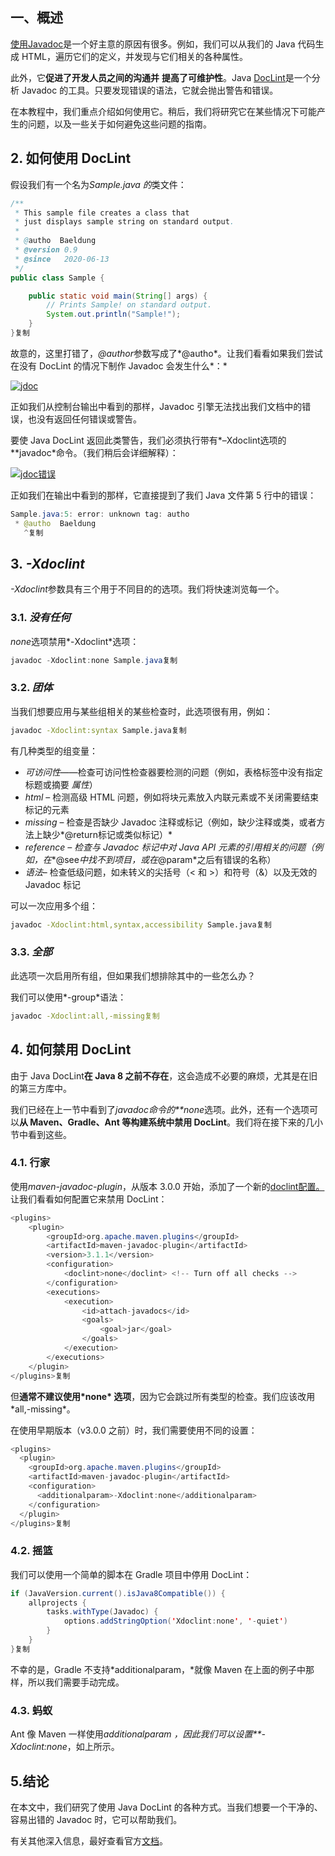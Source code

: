 ## 一、概述

[使用Javadoc](https://www.baeldung.com/javadoc)是一个好主意的原因有很多。例如，我们可以从我们的 Java 代码生成 HTML，遍历它们的定义，并发现与它们相关的各种属性。

此外，它**促进了开发人员之间的沟通并** **提高了可维护性**。Java [DocLint](http://openjdk.java.net/jeps/172)是一个分析 Javadoc 的工具。只要发现错误的语法，它就会抛出警告和错误。

在本教程中，我们重点介绍如何使用它。稍后，我们将研究它在某些情况下可能产生的问题，以及一些关于如何避免这些问题的指南。

## 2. 如何使用 DocLint

假设我们有一个名为*Sample.java 的*类文件：

```java
/**
 * This sample file creates a class that
 * just displays sample string on standard output.
 *
 * @autho  Baeldung
 * @version 0.9
 * @since   2020-06-13 
 */
public class Sample {

    public static void main(String[] args) {
        // Prints Sample! on standard output.
        System.out.println("Sample!");
    }
}复制
```

故意的，这里打错了，*@author*参数写成了*@autho*。让我们看看如果我们尝试在没有 DocLint 的情况下制作 Javadoc 会发生什么*：*

[![jdoc](https://www.baeldung.com/wp-content/uploads/2021/06/jdoc.png)](https://www.baeldung.com/wp-content/uploads/2021/06/jdoc.png)

正如我们从控制台输出中看到的那样，Javadoc 引擎无法找出我们文档中的错误，也没有返回任何错误或警告。

要使 Java DocLint 返回此类警告，我们必须执行带有*–Xdoclint选项的**javadoc*命令。（我们稍后会详细解释）：

[![jdoc错误](https://www.baeldung.com/wp-content/uploads/2021/06/jdoc-error.png)](https://www.baeldung.com/wp-content/uploads/2021/06/jdoc-error.png)

正如我们在输出中看到的那样，它直接提到了我们 Java 文件第 5 行中的错误：

```java
Sample.java:5: error: unknown tag: autho
 * @autho  Baeldung
   ^复制
```

## 3. *-Xdoclint*

*-Xdoclint*参数具有三个用于不同目的的选项。我们将快速浏览每一个。

### 3.1. *没有任何*

*none*选项禁用*-Xdoclint*选项：

```java
javadoc -Xdoclint:none Sample.java复制
```

### 3.2. *团体*

当我们想要应用与某些组相关的某些检查时，此选项很有用，例如：

```bash
javadoc -Xdoclint:syntax Sample.java复制
```

有几种类型的组变量：

-   *可访问性*——检查可访问性检查器要检测的问题（例如，表格标签中没有指定标题或摘要 *属性*）
-   *html* – 检测高级 HTML 问题，例如将块元素放入内联元素或不关闭需要结束标记的元素
-   *missing* – 检查是否缺少 Javadoc 注释或标记（例如，缺少注释或类，或者方法上缺少*@return标记或类似标记）*
-   *reference – 检查与 Javadoc 标记中对 Java API 元素的引用相关的问题（例如，在**@see*中找不到项目，或在*@param*之后有错误的名称）
-   *语法*– 检查低级问题，如未转义的尖括号（< 和 >）和符号（&）以及无效的 Javadoc 标记

可以一次应用多个组：

```bash
javadoc -Xdoclint:html,syntax,accessibility Sample.java复制
```

### 3.3. *全部*

此选项一次启用所有组，但如果我们想排除其中的一些怎么办？

我们可以使用*-group*语法：

```bash
javadoc -Xdoclint:all,-missing复制
```

## 4. 如何禁用 DocLint

由于 Java DocLint**在 Java 8 之前不存在**，这会造成不必要的麻烦，尤其是在旧的第三方库中。

我们已经在上一节中看到了*javadoc命令的**none*选项。此外，还有一个选项可以**从 Maven、Gradle、Ant 等构建系统中禁用 DocLint**。我们将在接下来的几小节中看到这些。

### **4.1. 行家**

使用*maven-javadoc-plugin*，从版本 3.0.0 开始，添加了一个新的[doclint配置。](http://maven.apache.org/plugins/maven-javadoc-plugin/javadoc-mojo.html#doclint)让我们看看如何配置它来禁用 DocLint：

```java
<plugins>
    <plugin>
        <groupId>org.apache.maven.plugins</groupId>
        <artifactId>maven-javadoc-plugin</artifactId>
        <version>3.1.1</version>
        <configuration>
            <doclint>none</doclint> <!-- Turn off all checks -->
        </configuration>
        <executions>
            <execution>
                <id>attach-javadocs</id>
                <goals>
                    <goal>jar</goal>
                </goals>
            </execution>
        </executions>
    </plugin>
</plugins>复制
```

但**通常不建议使用\*none\* 选项**，因为它会跳过所有类型的检查。我们应该改用*<doclint>all,-missing</doclint>*。

在使用早期版本（v3.0.0 之前）时，我们需要使用不同的设置：

```java
<plugins>
  <plugin>
    <groupId>org.apache.maven.plugins</groupId>
    <artifactId>maven-javadoc-plugin</artifactId>
    <configuration>
      <additionalparam>-Xdoclint:none</additionalparam>
    </configuration>
  </plugin>
</plugins>复制
```

### **4.2. 摇篮**

我们可以使用一个简单的脚本在 Gradle 项目中停用 DocLint：

```java
if (JavaVersion.current().isJava8Compatible()) {
    allprojects {
        tasks.withType(Javadoc) {
            options.addStringOption('Xdoclint:none', '-quiet')
        }
    }
}复制
```

不幸的是，Gradle 不支持*additionalparam，*就像 Maven 在上面的例子中那样，所以我们需要手动完成。

### **4.3. 蚂蚁**

Ant 像 Maven 一样使用*additionalparam ，因此我们可以设置**-Xdoclint:none*，如上所示。

## 5.结论

在本文中，我们研究了使用 Java DocLint 的各种方式。当我们想要一个干净的、容易出错的 Javadoc 时，它可以帮助我们。

有关其他深入信息，最好查看官方[文档](https://docs.oracle.com/en/java/javase/11/tools/javadoc.html)。